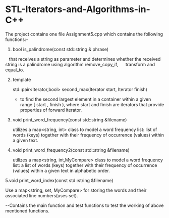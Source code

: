 # STL-Iterators-and-Algorithms-in-C++

The project contains one file Assignment5.cpp which contains the following functions:-

 1. bool is_palindrome(const std::string & phrase)
 
    that receives a string as parameter and determines whether the received string is a palindrome using algorithm remove_copy_if,   
    transform and equal_to.
 
 2. template <class Iterator>
 
    std::pair<Iterator,bool> second_max(Iterator start, Iterator finish)
    
    - to find the second largest element in a container within a given range [ start , finish ), where start  and finish are iterators 
      that provide properties of forward iterator.
 
 3. void print_word_frequency(const std::string &filename)
 
    utilizes a map<string, int> class to model a word frequency list:  list of words (keys) together with their frequency
    of occurrence (values) within a given text.
    
 4. void print_word_frequency2(const std::string &filename)
 
    utilizes a map<string, int,MyCompare> class to model a word frequency list: a list of words (keys) together with their 
    frequency   of occurrence (values) within a given text in alphabetic order.
    
 5.void print_word_index(const std::string &filename)
 
   Use a map<string, set<int>, MyCompare> for storing the words and their associated line numbers(uses set).
   
   --Contains the main function and test functions to test the working of above mentioned functions.
